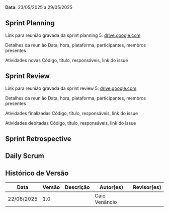 **Data:** 23/05/2025 a 29/05/2025

## Sprint Planning
Link para reunião gravada da sprint planning 5: [drive.google.com](https://drive.google.com/file/d/10OB-QP-16v2G6ayHchzAB1UoDhdBNmuA/view?usp=sharing)

Detalhes da reunião
Data, hora, plataforma, participantes, membros presentes

Atividades novas
Código, título, responsáveis, link do issue

## Sprint Review
Link para reunião gravada da sprint review 5: [drive.google.com](https://drive.google.com/file/d/1-VgwJBlW8SmRzTLcxmk5-RWPveBrpPRZ/view?usp=sharing)

Detalhes da reunião
Data, hora, plataforma, participantes, membros presentes

Atividades finalizadas
Código, título, responsáveis, link do issue

Atividades debitadas
Código, título, responsáveis, link do issue

## Sprint Retrospective

## Daily Scrum

## Histórico de Versão

| Data       | Versão | Descrição                                                                 | Autor(es)         | Revisor(es)        |
|------------|--------|---------------------------------------------------------------------------|-------------------|--------------------|
| 22/06/2025 | 1.0    |                                                                           |  Caio Venâncio    |                    |